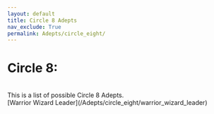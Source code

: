 ```yaml
---
layout: default
title: Circle 8 Adepts
nav_exclude: True
permalink: Adepts/circle_eight/
---
```

# Circle 8:


<br>
This is a list of possible Circle 8 Adepts.
<br>
[Warrior Wizard Leader](/Adepts/circle_eight/warrior_wizard_leader)